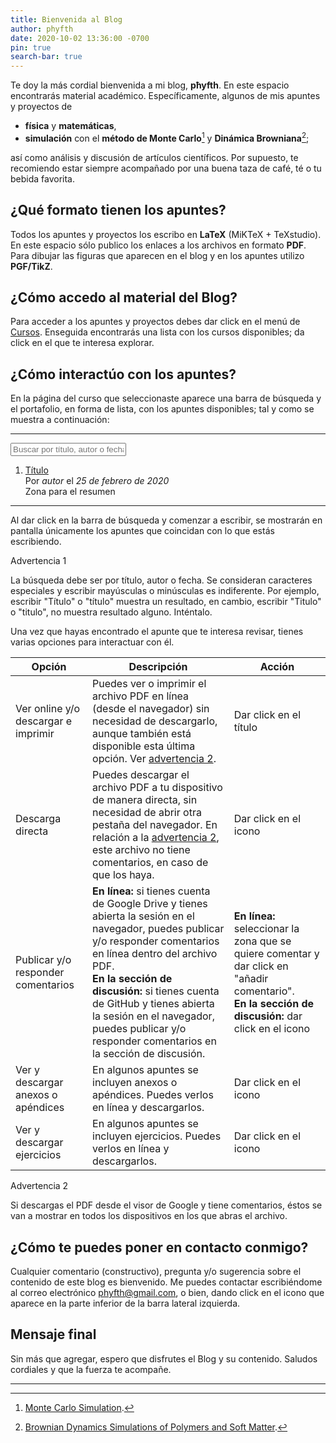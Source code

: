 ```yaml
---
title: Bienvenida al Blog
author: phyfth
date: 2020-10-02 13:36:00 -0700
pin: true
search-bar: true
---
```


Te doy la más cordial bienvenida a mi blog, **pħyfth**. En este espacio encontrarás material académico. Específicamente, algunos de mis apuntes y proyectos de

- **física** y **matemáticas**,
- **simulación** con el **método de Monte Carlo**[^MC] y **Dinámica Browniana**[^DB];

así como análisis y discusión de artículos científicos. Por supuesto, te recomiendo estar siempre acompañado por una buena taza de café, té o tu bebida favorita.

## ¿Qué formato tienen los apuntes?
Todos los apuntes y proyectos los escribo en **LaTeX** (MiKTeX + TeXstudio). En este espacio sólo publico los enlaces a los archivos en formato **PDF**. Para dibujar las figuras que aparecen en el blog y en los apuntes utilizo **PGF/TikZ**.

## ¿Cómo accedo al material del Blog?

Para acceder a los apuntes y proyectos debes dar click en el menú de [Cursos]({{site.url}}{{site.baseurl}}/docs/cursos). Enseguida encontrarás una lista con los cursos disponibles; da click en el que te interesa explorar. 

## ¿Cómo interactúo con los apuntes?

En la página del curso que seleccionaste aparece una barra de búsqueda y el portafolio, en forma de lista, con los apuntes disponibles; tal y como se muestra a continuación:

---

<div class="lecture-notes-box">
<!--    ============================================================ -->
        <input type="text" id="ln-search-bar" onkeyup="Buscar()" spellcheck="false" placeholder="Buscar por título, autor o fecha">
<!--    ============================================================ -->
<ol id="ln-box">
<!--    ------------------------------------------------------------    -->
        <li ><a class="ln-link" href="{{site.url}}{{site.baseurl}}/posts/bienvenida-al-blog/#ln-search-bar">Título</a>
<!--    ------------------------------------------------------------    -->
          <div class="fw-100" id="autor-fecha">
              Por <i>autor</i> el <i>25 de febrero de 2020</i>
          </div>
<!--    ------------------------------------------------------------    -->
          <span>Zona para el resumen</span>
<!--    ------------------------------------------------------------    -->
          <div class="lecture-notes-icons pb-12">
            <a href="{{site.url}}{{site.baseurl}}/posts/bienvenida-al-blog/#ln-search-bar"><i class="far fa-comment"></i></a>
            <a href="{{site.url}}{{site.baseurl}}/posts/bienvenida-al-blog/#ln-search-bar"><i class="fas fa-download"></i></a>
            <a href="{{site.url}}{{site.baseurl}}/posts/bienvenida-al-blog/#ln-search-bar"><i class="fas fa-pencil-alt"></i></a>
            <a href="{{site.url}}{{site.baseurl}}/posts/bienvenida-al-blog/#ln-search-bar"><i class="fas fa-paperclip"></i></a>
          </div>
<!--    ------------------------------------------------------------    -->
        </li>
</ol>
<!--    ============================================================ -->
</div>

---

Al dar click en la barra de búsqueda y comenzar a escribir, se mostrarán en pantalla únicamente los apuntes que coincidan con lo que estás escribiendo. 

<div class="admonition caution" id="advertencia-01">
    <p class="admonition-title">Advertencia 1</p>
    <p>La búsqueda debe ser por título, autor o fecha. Se consideran caracteres especiales y escribir mayúsculas o minúsculas es indiferente. Por ejemplo, escribir "Título" o "título" muestra un resultado, en cambio, escribir "Titulo" o "titulo", no muestra resultado alguno. Inténtalo.</p>
</div>

Una vez que hayas encontrado el apunte que te interesa revisar, tienes varias opciones para interactuar con él. 

<!--  =================================================== -->
<table>
  <thead>
    <tr>
      <th>Opción</th>
      <th>Descripción</th>
      <th>Acción</th>
    </tr>
  </thead>
  <tbody>
<!-- --------- -->
    <tr>
      <td>Ver online y/o descargar e imprimir</td>
      <td>
        Puedes ver o imprimir el archivo PDF en línea (desde el navegador) sin necesidad de descargarlo, aunque también está disponible esta última opción. Ver <a href="{{site.url}}{{site.baseurl}}/posts/bienvenida-al-blog/#advertencia-02">advertencia 2</a>.
      </td>
      <td>Dar click en el título</td>
    </tr>
<!-- --------- -->
    <tr>
      <td>Descarga directa</td>
      <td>Puedes descargar el archivo PDF a tu dispositivo de manera directa, sin necesidad de abrir otra pestaña del navegador. En relación a la <a href="{{site.url}}{{site.baseurl}}/posts/bienvenida-al-blog/#advertencia-02">advertencia 2</a>, este archivo no tiene comentarios, en caso de que los haya.</td>
      <td>Dar click en el icono <i class="fas fa-download"></i></td>
    </tr>
<!-- --------- -->
    <tr>
      <td>Publicar y/o responder comentarios</td>
      <td>
        <strong>En línea:</strong> si tienes cuenta de Google Drive y tienes abierta la sesión en el navegador, puedes publicar y/o responder comentarios en línea dentro del archivo PDF. <br>
        <strong>En la sección de discusión:</strong> si tienes cuenta de GitHub y tienes abierta la sesión en el navegador, puedes publicar y/o responder comentarios en la sección de discusión.
      </td>
      <td>
        <strong>En línea:</strong> seleccionar la zona que se quiere comentar y dar click en "añadir comentario". <br>
        <strong>En la sección de discusión:</strong> dar click en el icono <i class="far fa-comment"></i>
      </td>
    </tr>
<!-- --------- -->
    <tr>
      <td>Ver y descargar anexos o apéndices</td>
      <td>En algunos apuntes se incluyen anexos o apéndices. Puedes verlos en línea y descargarlos. </td>
      <td>Dar click en el icono <i class="fas fa-paperclip"></i></td>
    </tr>
<!-- --------- -->
    <tr>
      <td>Ver y descargar ejercicios</td>
      <td>En algunos apuntes se incluyen ejercicios. Puedes verlos en línea y descargarlos. </td>
      <td>Dar click en el icono <i class="fas fa-pencil-alt"></i></td>
    </tr>
<!-- --------- -->
  </tbody>
</table>
<!--  =================================================== -->

<div class="admonition caution" id="advertencia-02">
    <p class="admonition-title">Advertencia 2</p>
    <p>Si descargas el PDF desde el visor de Google y tiene comentarios, éstos se van a mostrar en todos los dispositivos en los que abras el archivo.</p>
</div>

## ¿Cómo te puedes poner en contacto conmigo?

Cualquier comentario (constructivo), pregunta y/o sugerencia sobre el contenido de este blog es bienvenido. Me puedes contactar escribiéndome al correo electrónico [phyfth@gmail.com](mailto:phyfth@gmail.com), o bien, dando click en el icono <i class="fas fa-envelope" aria-hidden="true"></i> que aparece en la parte inferior de la barra lateral izquierda.

## Mensaje final

Sin más que agregar, espero que disfrutes el Blog y su contenido. Saludos cordiales y que la fuerza te acompañe.

---
[^MC]: [Monte Carlo Simulation](https://www.investopedia.com/terms/m/montecarlosimulation.asp).
[^DB]: [Brownian Dynamics Simulations of Polymers and Soft Matter](https://doi.org/10.1007/978-1-4020-3286-8_140).